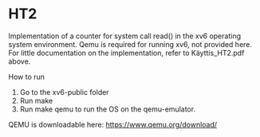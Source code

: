 # HT2
Implementation of a counter for system call read() in the xv6 operating system environment. Qemu is required for running xv6, not provided here. For little documentation on the implementation, refer to Käyttis_HT2.pdf above. 

How to run

1. Go to the xv6-public folder
2. Run make
3.  Run make qemu to run the OS on the qemu-emulator. 


QEMU is downloadable here: https://www.qemu.org/download/
